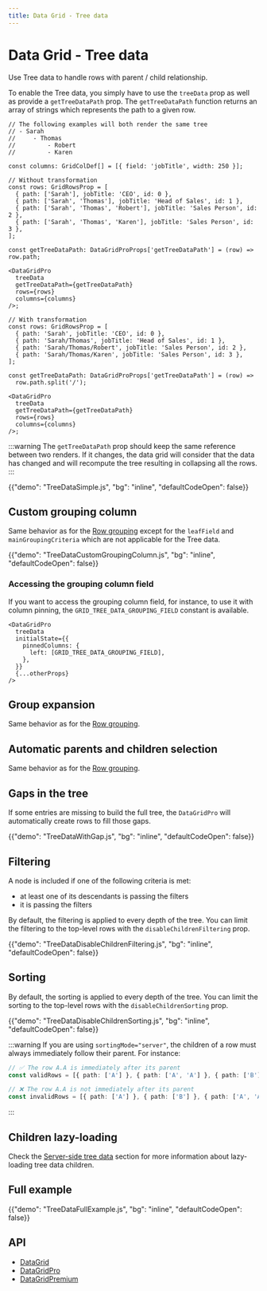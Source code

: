 ```yaml
---
title: Data Grid - Tree data
---
```


# Data Grid - Tree data [<span class="plan-pro"></span>](/x/introduction/licensing/#pro-plan 'Pro plan')

<p class="description">Use Tree data to handle rows with parent / child relationship.</p>

To enable the Tree data, you simply have to use the `treeData` prop as well as provide a `getTreeDataPath` prop.
The `getTreeDataPath` function returns an array of strings which represents the path to a given row.

```tsx
// The following examples will both render the same tree
// - Sarah
//     - Thomas
//         - Robert
//         - Karen

const columns: GridColDef[] = [{ field: 'jobTitle', width: 250 }];

// Without transformation
const rows: GridRowsProp = [
  { path: ['Sarah'], jobTitle: 'CEO', id: 0 },
  { path: ['Sarah', 'Thomas'], jobTitle: 'Head of Sales', id: 1 },
  { path: ['Sarah', 'Thomas', 'Robert'], jobTitle: 'Sales Person', id: 2 },
  { path: ['Sarah', 'Thomas', 'Karen'], jobTitle: 'Sales Person', id: 3 },
];

const getTreeDataPath: DataGridProProps['getTreeDataPath'] = (row) => row.path;

<DataGridPro
  treeData
  getTreeDataPath={getTreeDataPath}
  rows={rows}
  columns={columns}
/>;

// With transformation
const rows: GridRowsProp = [
  { path: 'Sarah', jobTitle: 'CEO', id: 0 },
  { path: 'Sarah/Thomas', jobTitle: 'Head of Sales', id: 1 },
  { path: 'Sarah/Thomas/Robert', jobTitle: 'Sales Person', id: 2 },
  { path: 'Sarah/Thomas/Karen', jobTitle: 'Sales Person', id: 3 },
];

const getTreeDataPath: DataGridProProps['getTreeDataPath'] = (row) =>
  row.path.split('/');

<DataGridPro
  treeData
  getTreeDataPath={getTreeDataPath}
  rows={rows}
  columns={columns}
/>;
```

:::warning
The `getTreeDataPath` prop should keep the same reference between two renders.
If it changes, the data grid will consider that the data has changed and will recompute the tree resulting in collapsing all the rows.
:::

{{"demo": "TreeDataSimple.js", "bg": "inline", "defaultCodeOpen": false}}

## Custom grouping column

Same behavior as for the [Row grouping](/x/react-data-grid/row-grouping/#grouping-columns) except for the `leafField` and `mainGroupingCriteria` which are not applicable for the Tree data.

{{"demo": "TreeDataCustomGroupingColumn.js", "bg": "inline", "defaultCodeOpen": false}}

### Accessing the grouping column field

If you want to access the grouping column field, for instance, to use it with column pinning, the `GRID_TREE_DATA_GROUPING_FIELD` constant is available.

```tsx
<DataGridPro
  treeData
  initialState={{
    pinnedColumns: {
      left: [GRID_TREE_DATA_GROUPING_FIELD],
    },
  }}
  {...otherProps}
/>
```

## Group expansion

Same behavior as for the [Row grouping](/x/react-data-grid/row-grouping/#group-expansion).

## Automatic parents and children selection

Same behavior as for the [Row grouping](/x/react-data-grid/row-grouping/#automatic-parents-and-children-selection).

## Gaps in the tree

If some entries are missing to build the full tree, the `DataGridPro` will automatically create rows to fill those gaps.

{{"demo": "TreeDataWithGap.js", "bg": "inline", "defaultCodeOpen": false}}

## Filtering

A node is included if one of the following criteria is met:

- at least one of its descendants is passing the filters
- it is passing the filters

By default, the filtering is applied to every depth of the tree.
You can limit the filtering to the top-level rows with the `disableChildrenFiltering` prop.

{{"demo": "TreeDataDisableChildrenFiltering.js", "bg": "inline", "defaultCodeOpen": false}}

## Sorting

By default, the sorting is applied to every depth of the tree.
You can limit the sorting to the top-level rows with the `disableChildrenSorting` prop.

{{"demo": "TreeDataDisableChildrenSorting.js", "bg": "inline", "defaultCodeOpen": false}}

:::warning
If you are using `sortingMode="server"`, the children of a row must always immediately follow their parent.
For instance:

```ts
// ✅ The row A.A is immediately after its parent
const validRows = [{ path: ['A'] }, { path: ['A', 'A'] }, { path: ['B'] }];

// ❌ The row A.A is not immediately after its parent
const invalidRows = [{ path: ['A'] }, { path: ['B'] }, { path: ['A', 'A'] }];
```

:::

## Children lazy-loading

Check the [Server-side tree data](/x/react-data-grid/server-side-data/tree-data/) section for more information about lazy-loading tree data children.

## Full example

{{"demo": "TreeDataFullExample.js", "bg": "inline", "defaultCodeOpen": false}}

## API

- [DataGrid](/x/api/data-grid/data-grid/)
- [DataGridPro](/x/api/data-grid/data-grid-pro/)
- [DataGridPremium](/x/api/data-grid/data-grid-premium/)
